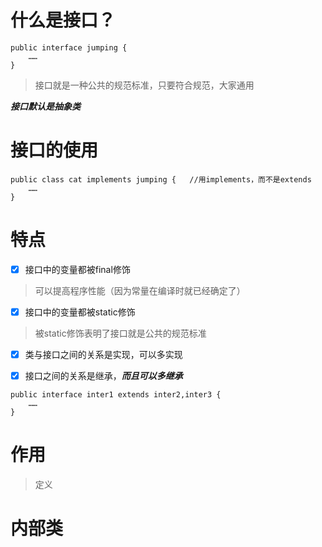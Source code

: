 # 什么是接口？
```
public interface jumping {
	……
}
```
>接口就是一种公共的规范标准，只要符合规范，大家通用

***接口默认是抽象类***
# 接口的使用
```
public class cat implements jumping {   //用implements，而不是extends
	……
}
```
# 特点
- [x] 接口中的变量都被final修饰
>可以提高程序性能（因为常量在编译时就已经确定了）

- [x] 接口中的变量都被static修饰
>被static修饰表明了接口就是公共的规范标准

- [x] 类与接口之间的关系是实现，可以多实现

- [x] 接口之间的关系是继承，***而且可以多继承***
```
public interface inter1 extends inter2,inter3 {
	……
}
```

# 作用
>定义
# 内部类









































